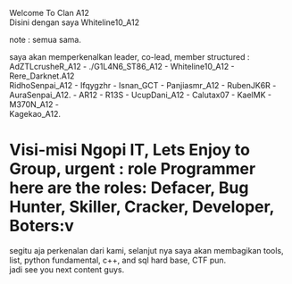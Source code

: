 Welcome To Clan A12                 
Disini dengan saya Whiteline10_A12  
                                    
note : semua sama.                  
                                                                                 
saya akan memperkenalkan leader, co-lead, member structured :                       
AdZTLcrusheR_A12 - ./G1L4N6_ST86_A12 - Whiteline10_A12 - Rere_Darknet.A12        
RidhoSenpai_A12 - Ifqygzhr - Isnan_GCT - Panjiasmr_A12 - RubenJK6R -             
AuraSenpai_A12. - AR12 - R13S - UcupDani_A12 - Calutax07 - KaelMK - M370N_A12 -  
Kagekao_A12.                                                                     

Visi-misi
Ngopi IT, Lets Enjoy to Group, urgent : role Programmer  
here are the roles: Defacer, Bug Hunter, Skiller, Cracker, Developer, Boters:v   
==============================================================================
segitu aja perkenalan dari kami, selanjut nya saya akan membagikan 
tools, list, python fundamental, c++, and sql hard base, CTF pun.  
jadi see you next content guys.


